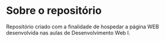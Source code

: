# Sobre o repositório

Repositório criado com a finalidade de hospedar a página WEB desenvolvida nas aulas de Desenvolvimento Web I.